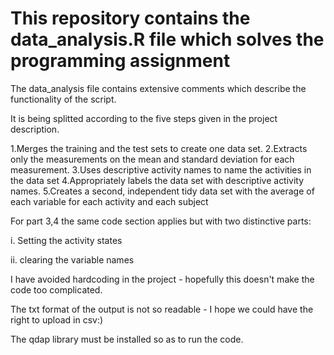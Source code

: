 This repository contains the data_analysis.R file which solves the programming assignment
=============

The data_analysis file contains extensive comments which describe the functionality of the script.

It is being splitted according to the five steps given in the project description.

1.Merges the training and the test sets to create one data set.
2.Extracts only the measurements on the mean and standard deviation for each measurement. 
3.Uses descriptive activity names to name the activities in the data set
4.Appropriately labels the data set with descriptive activity names. 
5.Creates a second, independent tidy data set with the average of each variable for each activity and each subject

For part 3,4 the same code section applies but with two distinctive parts:

i. Setting the activity states

ii. clearing the variable names


I have avoided hardcoding in the project - hopefully this doesn't make the code too complicated.

The txt format of the output is not so readable - I hope we could have the right to upload in csv:)

The qdap library must be installed so as to run the code.
